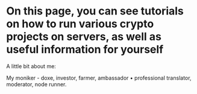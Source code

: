 # On this page, you can see tutorials on how to run various crypto projects on servers, as well as useful information for yourself
A little bit about me:

My moniker - doxe, investor, farmer, ambassador • professional translator, moderator, node runner.
